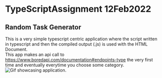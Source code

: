 # TypeScriptAssignment 12Feb2022
## Random Task Generator
This is a very simple typescript centric application where the script written in typescript and then the compiled output (.js) is used with the HTML Document.<br/>
This app makes an api call to https://www.boredapi.com/documentation#endpoints-type the very first time and eventually everytime you choose some category.
![Gif showcasing application.](https://i.postimg.cc/Bvn3FbQT/Jay-Brave-2022-02-12-21-11-57.gif)
